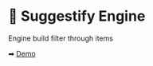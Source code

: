 # 🚀 Suggestify Engine

Engine build filter through items

➡ [Demo](https://suggestify.maxvanderschee.nl)
